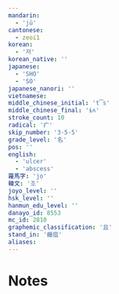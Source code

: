 ```yaml
---
mandarin:
  - 'jū'
cantonese:
  - zeoi1
korean:
  - '저'
korean_native: ''
japanese:
  - 'SHO'
  - 'SO'
japanese_nanori: ''
vietnamese:
middle_chinese_initial: 't͡s'
middle_chinese_final: 'ɨʌ'
stroke_count: 10
radical: '疒'
skip_number: '3-5-5'
grade_level: '名'
pos: ''
english:
  - 'ulcer'
  - 'abscess'
羅馬字: 'jo'
韓文: '조'
joyo_level: ''
hsk_level: ''
hanmun_edu_level: ''
danayo_id: 8553
mc_id: 2810
graphemic_classification: '且'
stand_in: '癰疽'
aliases:
---
```


# Notes
